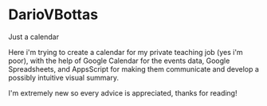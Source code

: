 # DarioVBottas
 Just a calendar

Here i'm trying to create a calendar for my private teaching job (yes i'm poor), with the help of Google Calendar for the events data, Google Spreadsheets, and AppsScript for making them communicate and develop a possibly intuitive visual summary.

I'm extremely new so every advice is appreciated, thanks for reading!
